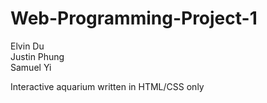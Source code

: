 # Web-Programming-Project-1

Elvin Du  
Justin Phung  
Samuel Yi

Interactive aquarium written in HTML/CSS only
